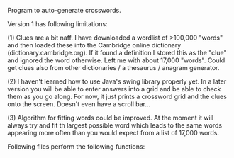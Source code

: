 Program to auto-generate crosswords.

Version 1 has following limitations:   

(1) Clues are a bit naff. I have downloaded a wordlist of >100,000 "words" and then loaded these into the Cambridge online dictionary (dictionary.cambridge.org). If it found a definition I stored this as the "clue" and ignored the word otherwise. Left me with about 17,000 "words". Could get clues also from other dictionaries / a thesaurus / anagram generator.

(2) I haven't learned how to use Java's swing library properly yet. In a later version you will be able to enter answers into a grid and be able to check them as you go along. For now, it just prints a crossword grid and the clues onto the screen. Doesn't even have a scroll bar...

(3) Algorithm for fitting words could be improved. At the moment it will always try and fit th largest possible word which leads to the same words appearing more often than you would expect from a list of 17,000 words.   

  
   
   
Following files perform the following functions:

